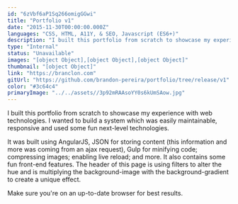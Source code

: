 ```yaml
---
id: "6zVbf6aP1Sq266omigGGwi"
title: "Portfolio v1"
date: "2015-11-30T00:00:00.000Z"
languages: "CSS, HTML, A11Y, & SEO, Javascript (ES6+)"
description: "I built this portfolio from scratch to showcase my experience with web technologies. I wanted to build a system which was easily maintainable, responsive and used some fun next-level technologies."
type: "Internal"
status: "Unavailable"
images: "[object Object],[object Object],[object Object]"
thumbnail: "[object Object]"
link: "https://branclon.com"
gitUrl: "https://github.com/brandon-pereira/portfolio/tree/release/v1"
color: "#3c64c4"
primaryImage: "../../assets//3p92mRAAsoYY0s6kUmSAow.jpg"
---
```

I built this portfolio from scratch to showcase my experience with web technologies. I wanted to build a system which was easily maintainable, responsive and used some fun next-level technologies.

It was built using AngularJS, JSON for storing content (this information and more was coming from an ajax request), Gulp for minifying code; compressing images; enabling live reload; and more. It also contains some fun front-end features. The header of this page is using filters to alter the hue and is multiplying the background-image with the background-gradient to create a unique effect.

Make sure you're on an up-to-date browser for best results.
